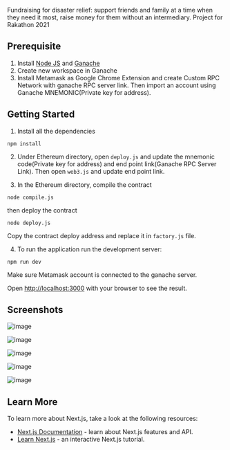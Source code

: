 Fundraising for disaster relief: support friends and family at a time when they need it most, raise money for them without an intermediary.
Project for Rakathon 2021
## Prerequisite
1. Install [Node JS](https://nodejs.org/en/) and [Ganache](https://www.trufflesuite.com/ganache)
2. Create new workspace in Ganache
3. Install Metamask as Google Chrome Extension and create Custom RPC Network with ganache RPC server link. Then import an account using Ganache MNEMONIC(Private key for address).

## Getting Started
1. Install all the dependencies
``` 
npm install 
```
2. Under Ethereum directory, open `deploy.js` and update the mnemonic code(Private key for address) and end point link(Ganache RPC Server Link). Then open `web3.js` and update end point link.

3. In the Ethereum directory, compile the contract
```
node compile.js
```
then deploy the contract
```
node deploy.js
```
Copy the contract deploy address and replace it in `factory.js` file.

4. To run the application
run the development server:
```
npm run dev
```
Make sure Metamask account is connected to the ganache server.

Open [http://localhost:3000](http://localhost:3000) with your browser to see the result.

## Screenshots
![image](https://user-images.githubusercontent.com/58942299/114221174-96d4d800-998a-11eb-91b8-9a1b9b328f0f.png)

![image](https://user-images.githubusercontent.com/58942299/114227502-b53ed180-9992-11eb-914d-526c4cdf460a.png)

![image](https://user-images.githubusercontent.com/58942299/114227572-cd165580-9992-11eb-8196-d921f737b240.png)

![image](https://user-images.githubusercontent.com/58942299/114227700-f0d99b80-9992-11eb-8069-eafe46e65b0a.png)

![image](https://user-images.githubusercontent.com/58942299/114227874-3c8c4500-9993-11eb-9f50-1eaa0a3ce185.png)

## Learn More

To learn more about Next.js, take a look at the following resources:

- [Next.js Documentation](https://nextjs.org/docs) - learn about Next.js features and API.
- [Learn Next.js](https://nextjs.org/learn) - an interactive Next.js tutorial.


